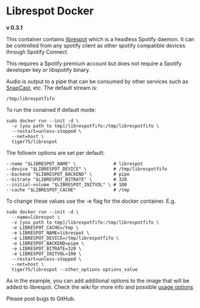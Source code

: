 # Librespot Docker
**v 0.3.1**

This container contains [librespot](https://github.com/librespot-org/librespot) which is a headless Spotify daemon. It can be controlled from any spotify client as other spotify compatible devices through Spotify Connect.

This requires a Spotify premium account but does not require a Spotify developer key or libspotify binary. 

Audio is output to a pipe that can be consumed by other services such as [SnapCast](https://github.com/badaix/snapcast), etc. The default stream is:

    /tmp/librespotfifo

To run the conained if default mode:

    sudo docker run --init -d \
      -v [you path to tmp]/librespotfifo:/tmp/librespotfifo \
      --restart=unless-stopped \
      --net=host \
      tiger75/librespot


The followin options are set per default:

    --name "$LIBRESPOT_NAME" \              # librespot
    --device "$LIBRESPOT_DEVICE" \          # /tmp/librespotfifo
    --backend "$LIBRESPOT_BACKEND" \        # pipe
    --bitrate "$LIBRESPOT_BITRATE" \        # 320
    --initial-volume "$LIBRESPOT_INITVOL" \ # 100
    --cache "$LIBRESPOT_CACHE"              # /tmp

To change these values use the -e flag for the docker container. E.g. 

    sudo docker run --init -d \
      --name=librespot \
      -v [you path to tmp]/librespotfifo:/tmp/librespotfifo \
      -e LIBRESPOT_CACHE=/tmp \
      -e LIBRESPOT_NAME=librespot \
      -e LIBRESPOT_DEVICE=/tmp/librespotfifo \
      -e LIBRESPOT_BACKEND=pipe \
      -e LIBRESPOT_BITRATE=320 \
      -e LIBRESPOT_INITVOL=100 \
      --restart=unless-stopped \
      --net=host \
      tiger75/librespot --other_options options_value
      
As in the example, you can add additional options to the image that will be added to librespot. Check the wiki for more info and possible [usage options](https://github.com/librespot-org/librespot/wiki/Options)

Please post bugs to GitHub.